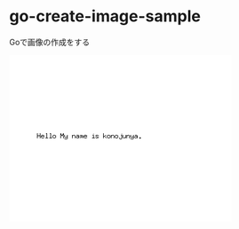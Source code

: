 # go-create-image-sample
Goで画像の作成をする

![](https://raw.githubusercontent.com/konojunya/go-create-image-sample/master/output.jpg)
